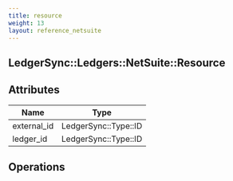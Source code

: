 ```yaml
---
title: resource
weight: 13
layout: reference_netsuite
---
```


## LedgerSync::Ledgers::NetSuite::Resource

## Attributes

| Name | Type |
| ---- | ---- |
| external_id | LedgerSync::Type::ID |
| ledger_id | LedgerSync::Type::ID |


## Operations

